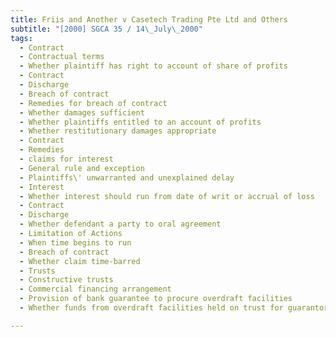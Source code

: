 ```yaml
---
title: Friis and Another v Casetech Trading Pte Ltd and Others
subtitle: "[2000] SGCA 35 / 14\_July\_2000"
tags:
  - Contract
  - Contractual terms
  - Whether plaintiff has right to account of share of profits
  - Contract
  - Discharge
  - Breach of contract
  - Remedies for breach of contract
  - Whether damages sufficient
  - Whether plaintiffs entitled to an account of profits
  - Whether restitutionary damages appropriate
  - Contract
  - Remedies
  - claims for interest
  - General rule and exception
  - Plaintiffs\' unwarranted and unexplained delay
  - Interest
  - Whether interest should run from date of writ or accrual of loss
  - Contract
  - Discharge
  - Whether defendant a party to oral agreement
  - Limitation of Actions
  - When time begins to run
  - Breach of contract
  - Whether claim time-barred
  - Trusts
  - Constructive trusts
  - Commercial financing arrangement
  - Provision of bank guarantee to procure overdraft facilities
  - Whether funds from overdraft facilities held on trust for guarantor

---
```


